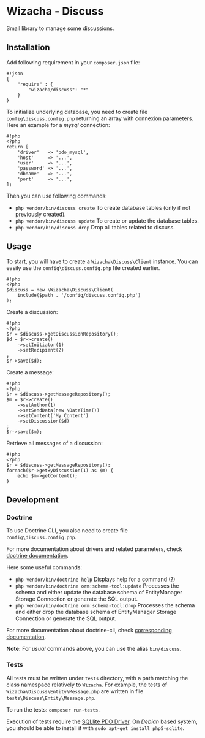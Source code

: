 # Wizacha - Discuss #

Small library to manage some discussions.


## Installation ##

Add following requirement in your `composer.json` file:
```
#!json
{
    "require" : {
        "wizacha/discuss": "*"
    }
}
```

To initialize underlying database, you need to create file `config\discuss.config.php` returning
an array with connexion parameters. Here an example for a *mysql* connection:

```
#!php
<?php
return [
    'driver'   => 'pdo_mysql',
    'host'     => '...',
    'user'     => '...',
    'password' => '...',
    'dbname'   => '...',
    'port'     => '...',
];
```

Then you can use following commands:

* `php vendor/bin/discuss create` To create database tables (only if not previously created).
* `php vendor/bin/discuss update` To create or update the database tables.
* `php vendor/bin/discuss drop` Drop all tables related to discuss.

## Usage ##

To start, you will have to create a `Wizacha\Discuss\Client` instance.
You can easily use the `config\discuss.config.php` file created earlier.
```
#!php
<?php
$discuss = new \Wizacha\Discuss\Client(
    include($path . '/config/discuss.config.php')
);
```

Create a discussion:
```
#!php
<?php
$r = $discuss->getDiscussionRepository();
$d = $r->create()
    ->setInitiator(1)
    ->setRecipient(2)
;
$r->save($d);
```

Create a message:
```
#!php
<?php
$r = $discuss->getMessageRepository();
$m = $r->create()
    ->setAuthor(1)
    ->setSendData(new \DateTime())
    ->setContent('My Content')
    ->setDiscussion($d)
;
$r->save($m);
```

Retrieve all messages of a discussion:
```
#!php
<?php
$r = $discuss->getMessageRepository();
foreach($r->getByDiscussion(1) as $m) {
    echo $m->getContent();
}
```

## Development ##

### Doctrine ###

To use Doctrine CLI, you also need to create file `config\discuss.config.php`.

For more documentation about drivers and related parameters, check
[doctrine documentation](http://docs.doctrine-project.org/projects/doctrine-dbal/en/latest/reference/configuration.html).

Here some useful commands:

* `php vendor/bin/doctrine help` Displays help for a command (?)
* `php vendor/bin/doctrine orm:schema-tool:update` Processes the schema and either update the database schema of EntityManager Storage Connection or generate the SQL output.
* `php vendor/bin/doctrine orm:schema-tool:drop` Processes the schema and either drop the database schema of EntityManager Storage Connection or generate the SQL output.

For more documentation about doctrine-cli, check
[corresponding documentation](http://docs.doctrine-project.org/projects/doctrine-orm/en/latest/reference/tools.html).

**Note:** For *usual* commands above, you can use the alias `bin/discuss`.
          
### Tests ###

All tests must be written under `tests` directory, with a path matching the class namespace
relatively to `Wizacha`. For example, the tests of `Wizacha\Discuss\Entity\Message.php`
are written in file `tests\Discuss\Entity\Message.php`.

To run the tests: `composer run-tests`.

Execution of tests require the [SQLlite PDO Driver](http://php.net/manual/en/book.sqlite3.php).
On *Debian* based system, you should be able to install it with `sudo apt-get install php5-sqlite`.
